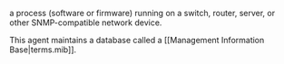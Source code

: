 

a process (software or firmware) running on a switch, router, server, or other SNMP-compatible network device. 

This agent maintains a database called a [[Management Information Base|terms.mib]].
